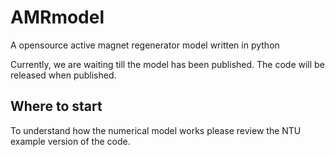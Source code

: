 # AMRmodel
A opensource active magnet regenerator model written in python

Currently, we are waiting till the model has been published. The code will be released when published.

## Where to start 
To understand how the numerical model works please review the NTU example version of the code. 
